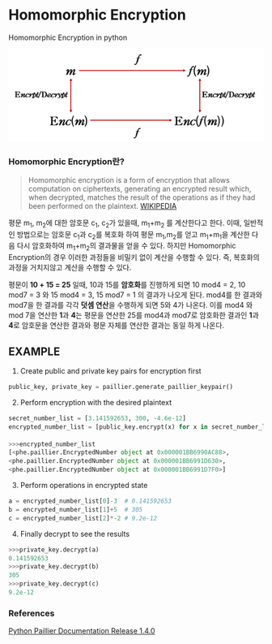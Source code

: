# Homomorphic Encryption

Homomorphic Encryption in python

<p align=center>
  <img src="https://github.com/Xenia101/Homomorphic-Encryption/blob/master/img/al.PNG?raw=true">
</p>

### Homomorphic Encryption란?
>Homomorphic encryption is a form of encryption that allows computation on ciphertexts, generating an encrypted result which, when decrypted, matches the result of the operations as if they had been performed on the plaintext.
[WIKIPEDIA](https://en.wikipedia.org/wiki/Homomorphic_encryption)

평문 m<sub>1</sub>, m<sub>2</sub>에 대한 암호문 c<sub>1</sub>, c<sub>2</sub>가 있을때, m<sub>1</sub>+m<sub>2</sub> 를 계산한다고 한다.
이때, 일반적인 방법으로는 암호문 c<sub>1</sub>과 c<sub>2</sub>를 복호화 하여 평문 m<sub>1</sub>,m<sub>2</sub>를 얻고 m<sub>1</sub>+m<sub>1</sub>을 계산한 다음 다시 암호화하여 m<sub>1</sub>+m<sub>2</sub>의 결과물을 얻을 수 있다. 하지만 Homomorphic Encryption의 경우 이러한 과정들을 비밀키 없이 계산을 수행할 수 있다. 즉, 복호화의 과정을 거치지않고 계산을 수행할 수 있다.

평문이 **10 + 15 = 25** 일때, 10과 15를 **암호화**를 진행하게 되면 10 mod4 = 2, 10 mod7 = 3 와 15 mod4 = 3, 15 mod7 = 1 의 결과가 나오게 된다. mod4를 한 결과와 mod7을 한 결과를 각각 **덧셈 연산**을 수행하게 되면 5와 4가 나온다. 이를 mod4 와 mod 7을 연산한 **1**과 **4**는 평문을 연산한 25를 mod4과 mod7로 암호화한 결과인 **1**과 **4**로 암호문을 연산한 결과와 평문 자체를 연산한 결과는 동일 하게 나온다.

## EXAMPLE

1. Create public and private key pairs for encryption first

```python
public_key, private_key = paillier.generate_paillier_keypair()
```

2. Perform encryption with the desired plaintext

```python
secret_number_list = [3.141592653, 300, -4.6e-12]
encrypted_number_list = [public_key.encrypt(x) for x in secret_number_list]

>>>encrypted_number_list
[<phe.paillier.EncryptedNumber object at 0x000001BB6990AC88>, 
<phe.paillier.EncryptedNumber object at 0x000001BB6991D630>, 
<phe.paillier.EncryptedNumber object at 0x000001BB6991D7F0>]
```

3. Perform operations in encrypted state 

```python
a = encrypted_number_list[0]-3  # 0.141592653
b = encrypted_number_list[1]+5  # 305
c = encrypted_number_list[2]*-2 # 9.2e-12
```

4. Finally decrypt to see the results

```python
>>>private_key.decrypt(a)
0.141592653
>>>private_key.decrypt(b)
305
>>>private_key.decrypt(c)
9.2e-12
```

### References
[Python Paillier Documentation Release 1.4.0](https://readthedocs.org/projects/python-paillier/downloads/pdf/1.4.0/)
